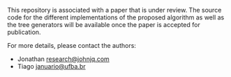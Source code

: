 This repository is associated with a paper that is under review.
The source code for the different implementations of the proposed algorithm as well as the tree generators will be available once the paper is accepted for publication.

For more details, please contact the authors:
* Jonathan <research@johnjq.com>
* Tiago <januario@ufba.br>
